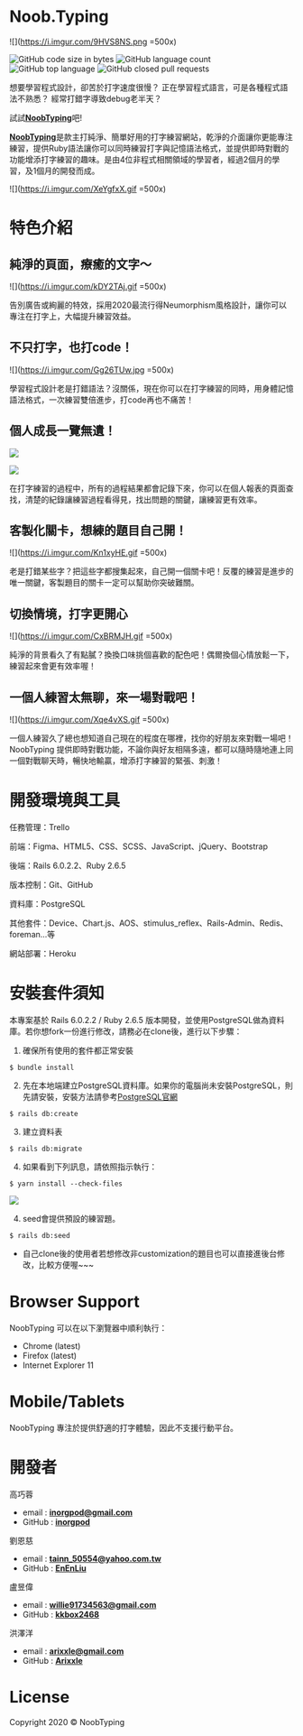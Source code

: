 # Noob.Typing 
![](https://i.imgur.com/9HVS8NS.png =500x)

![GitHub code size in bytes](https://img.shields.io/github/languages/code-size/kkbox2468/TypingPractice-2.0.0) ![GitHub language count](https://img.shields.io/github/languages/count/kkbox2468/TypingPractice-2.0.0) ![GitHub top language](https://img.shields.io/github/languages/top/kkbox2468/TypingPractice-2.0.0) ![GitHub closed pull requests](https://img.shields.io/github/issues-pr-closed-raw/kkbox2468/TypingPractice-2.0.0)

想要學習程式設計，卻苦於打字速度很慢？
正在學習程式語言，可是各種程式語法不熟悉？
經常打錯字導致debug老半天？

試試[**NoobTyping**](https://www.noobtyping.com/)吧!

[**NoobTyping**](https://www.noobtyping.com/)是款主打純淨、簡單好用的打字練習網站，乾淨的介面讓你更能專注練習，提供Ruby語法讓你可以同時練習打字與記憶語法格式，並提供即時對戰的功能增添打字練習的趣味。是由4位非程式相關領域的學習者，經過2個月的學習，及1個月的開發而成。

![](https://i.imgur.com/XeYgfxX.gif =500x)

# 特色介紹
## 純淨的頁面，療癒的文字～
![](https://i.imgur.com/kDY2TAj.gif =500x)

告別廣告或絢麗的特效，採用2020最流行得Neumorphism風格設計，讓你可以專注在打字上，大幅提升練習效益。

## 不只打字，也打code！
![](https://i.imgur.com/Gg26TUw.jpg =500x)

學習程式設計老是打錯語法？沒關係，現在你可以在打字練習的同時，用身體記憶語法格式，一次練習雙倍進步，打code再也不痛苦！

## 個人成長一覽無遺！
![](https://i.imgur.com/2kpnz3b.jpg=500x)

![](https://i.imgur.com/ffAY7ZN.jpg=500x)

在打字練習的過程中，所有的過程結果都會記錄下來，你可以在個人報表的頁面查找，清楚的紀錄讓練習過程看得見，找出問題的關鍵，讓練習更有效率。

## 客製化關卡，想練的題目自己開！
![](https://i.imgur.com/Kn1xyHE.gif =500x)

老是打錯某些字？把這些字都搜集起來，自己開一個關卡吧！反覆的練習是進步的唯一關鍵，客製題目的關卡一定可以幫助你突破難關。

## 切換情境，打字更開心
![](https://i.imgur.com/CxBRMJH.gif =500x)

純淨的背景看久了有點膩？換換口味挑個喜歡的配色吧！偶爾換個心情放鬆一下，練習起來會更有效率喔！

## 一個人練習太無聊，來一場對戰吧！
![](https://i.imgur.com/Xqe4vXS.gif =500x)

一個人練習久了總也想知道自己現在的程度在哪裡，找你的好朋友來對戰一場吧！NoobTyping 提供即時對戰功能，不論你與好友相隔多遠，都可以隨時隨地連上同一個對戰聊天時，暢快地輸贏，增添打字練習的緊張、刺激！

# 開發環境與工具
任務管理：Trello

前端：Figma、HTML5、CSS、SCSS、JavaScript、jQuery、Bootstrap

後端：Rails 6.0.2.2、Ruby 2.6.5

版本控制：Git、GitHub

資料庫：PostgreSQL

其他套件：Device、Chart.js、AOS、stimulus_reflex、Rails-Admin、Redis、foreman...等


網站部署：Heroku

# 安裝套件須知

本專案基於 Rails 6.0.2.2 / Ruby 2.6.5 版本開發，並使用PostgreSQL做為資料庫。若你想fork一份進行修改，請務必在clone後，進行以下步驟：

1. 確保所有使用的套件都正常安裝
```
$ bundle install
```

2. 先在本地端建立PostgreSQL資料庫。如果你的電腦尚未安裝PostgreSQL，則先請安裝，安裝方法請參考[PostgreSQL官網](https://www.postgresql.org/)
```
$ rails db:create
```

3. 建立資料表
```
$ rails db:migrate
```
4. 如果看到下列訊息，請依照指示執行：
```
$ yarn install --check-files
```

![](https://i.imgur.com/sKZHG2T.png)


4. seed會提供預設的練習題。
```
$ rails db:seed
```
- 自己clone後的使用者若想修改非customization的題目也可以直接進後台修改，比較方便喔~~~

# Browser Support
NoobTyping 可以在以下瀏覽器中順利執行：

- Chrome (latest)
- Firefox (latest)
- Internet Explorer 11

# Mobile/Tablets
NoobTyping 專注於提供舒適的打字體驗，因此不支援行動平台。

# 開發者
高巧蓉
- email : **inorgpod@gmail.com**
- GitHub : [**inorgpod**](https://github.com/inorgpod)

劉恩慈
- email : **tainn_50554@yahoo.com.tw**
- GitHub : [**EnEnLiu**](https://github.com/EnEnLiu)

盧昱偉
- email : **willie91734563@gmail.com**
- GitHub : [**kkbox2468**](https://github.com/kkbox2468)

洪澤洋
- email : **arixxle@gmail.com**
- GitHub : [**Arixxle**](https://github.com/Arixxle)

# License
Copyright 2020 © NoobTyping